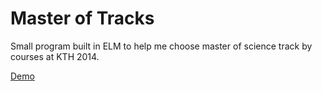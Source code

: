 Master of Tracks
================

Small program built in ELM to help me choose master of science track by courses at KTH 2014. 

[Demo](https://sootn.github.io/master-of-tracks/build/tracks.html)